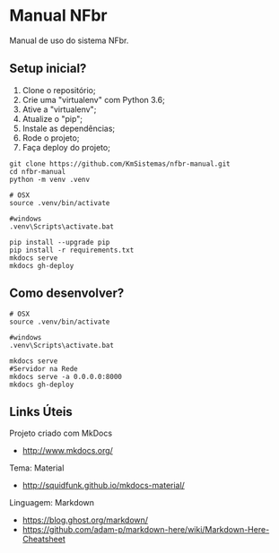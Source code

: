 # Manual NFbr

Manual de uso do sistema NFbr.


## Setup inicial?

01. Clone o repositório;
02. Crie uma "virtualenv" com Python 3.6;
03. Ative a "virtualenv";
04. Atualize o "pip";
05. Instale as dependências;
06. Rode o projeto;
07. Faça deploy do projeto;

```console
git clone https://github.com/KmSistemas/nfbr-manual.git
cd nfbr-manual
python -m venv .venv

# OSX
source .venv/bin/activate

#windows
.venv\Scripts\activate.bat

pip install --upgrade pip
pip install -r requirements.txt
mkdocs serve
mkdocs gh-deploy
```


## Como desenvolver?

```console
# OSX
source .venv/bin/activate

#windows
.venv\Scripts\activate.bat

mkdocs serve
#Servidor na Rede
mkdocs serve -a 0.0.0.0:8000
mkdocs gh-deploy
```

## Links Úteis

Projeto criado com MkDocs
 - http://www.mkdocs.org/

Tema: Material
 - http://squidfunk.github.io/mkdocs-material/

Linguagem: Markdown
 - https://blog.ghost.org/markdown/
 - https://github.com/adam-p/markdown-here/wiki/Markdown-Here-Cheatsheet
